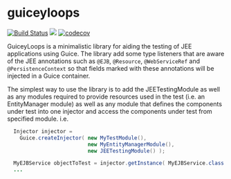 # guiceyloops

[![Build Status](https://api.travis-ci.com/realityforge/guiceyloops.svg?branch=master)](http://travis-ci.org/realityforge/guiceyloops)
[<img src="https://img.shields.io/maven-central/v/org.realityforge.guiceyloops/guiceyloops.svg?label=latest%20release"/>](http://search.maven.org/#search%7Cga%7C1%7Cg%3A%22org.realityforge.guiceyloops%22%20a%3A%22guiceyloops%22)
[![codecov](https://codecov.io/gh/realityforge/guiceyloops/branch/master/graph/badge.svg)](https://codecov.io/gh/realityforge/guiceyloops)

GuiceyLoops is a minimalistic library for aiding the testing of JEE applications
using Guice. The library add some type listeners that are aware of the JEE annotations
such as `@EJB`, `@Resource`, `@WebServiceRef` and `@PersistenceContext` so that fields
marked with these annotations will be injected in a Guice container.

The simplest way to use the library is to add the JEETestingModule as well as any modules
required to provide resources used in the test (i.e. an EntityManager module) as well as
any module that defines the components under test into one injector and access the components
under test from specified module. i.e.

```java
  Injector injector =
    Guice.createInjector( new MyTestModule(),
                          new MyEntityManagerModule(),
                          new JEETestingModule() );

  MyEJBService objectToTest = injector.getInstance( MyEJBService.class );
  ...
```
